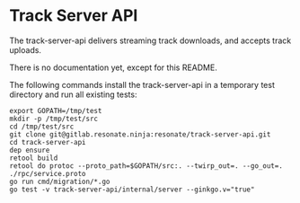# Track Server API

The track-server-api delivers streaming track downloads, and accepts track uploads.

There is no documentation yet, except for this README.

The following commands install the track-server-api in a temporary test directory and run all existing tests:

```
export GOPATH=/tmp/test
mkdir -p /tmp/test/src
cd /tmp/test/src
git clone git@gitlab.resonate.ninja:resonate/track-server-api.git
cd track-server-api
dep ensure
retool build
retool do protoc --proto_path=$GOPATH/src:. --twirp_out=. --go_out=. ./rpc/service.proto
go run cmd/migration/*.go
go test -v track-server-api/internal/server --ginkgo.v="true"
```
